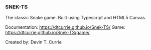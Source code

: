 ### SNEK-TS

The classic Snake game. Built using Typescript and HTML5 Canvas.

Documentation: https://dtcurrie.github.io/Snek-TS/
Game: https://dtcurrie.github.io/Snek-TS/game/

Created by: Devin T. Currie
